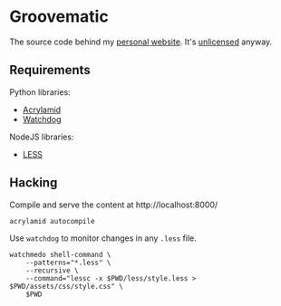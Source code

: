 Groovematic
===========

The source code behind my [personal website](http://groovematic.com/).
It's [unlicensed](http://unlicense.org/) anyway.

Requirements
------------

Python libraries:

* [Acrylamid](https://github.com/posativ/acrylamid)
* [Watchdog](https://github.com/gorakhargosh/watchdog)

NodeJS libraries:

* [LESS](http://lesscss.org/)

Hacking
-------

Compile and serve the content at http://localhost:8000/

    acrylamid autocompile

Use `watchdog` to monitor changes in any `.less` file.

    watchmedo shell-command \
        --patterns="*.less" \
        --recursive \
        --command="lessc -x $PWD/less/style.less > $PWD/assets/css/style.css" \
        $PWD

